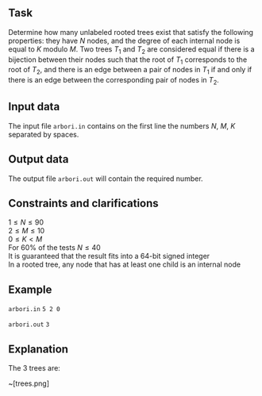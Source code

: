 ## Task

Determine how many unlabeled rooted trees exist that satisfy the following properties: they have $N$ nodes, and the degree of each internal node is equal to $K$ modulo $M$. Two trees $T_1$ and $T_2$ are considered equal if there is a bijection between their nodes such that the root of $T_1$ corresponds to the root of $T_2$, and there is an edge between a pair of nodes in $T_1$ if and only if there is an edge between the corresponding pair of nodes in $T_2$.

## Input data

The input file `arbori.in` contains on the first line the numbers $N$, $M$, $K$ separated by spaces.

## Output data

The output file `arbori.out` will contain the required number.

## Constraints and clarifications

$1 \leq N \leq 90$  
$2 \leq M \leq 10$  
$0 \leq K < M$  
For 60% of the tests $N \leq 40$  
It is guaranteed that the result fits into a 64-bit signed integer  
In a rooted tree, any node that has at least one child is an internal node

## Example

`arbori.in`
`
5 2 0
`

`arbori.out`
`
3
`

## Explanation

The 3 trees are:

~[trees.png]